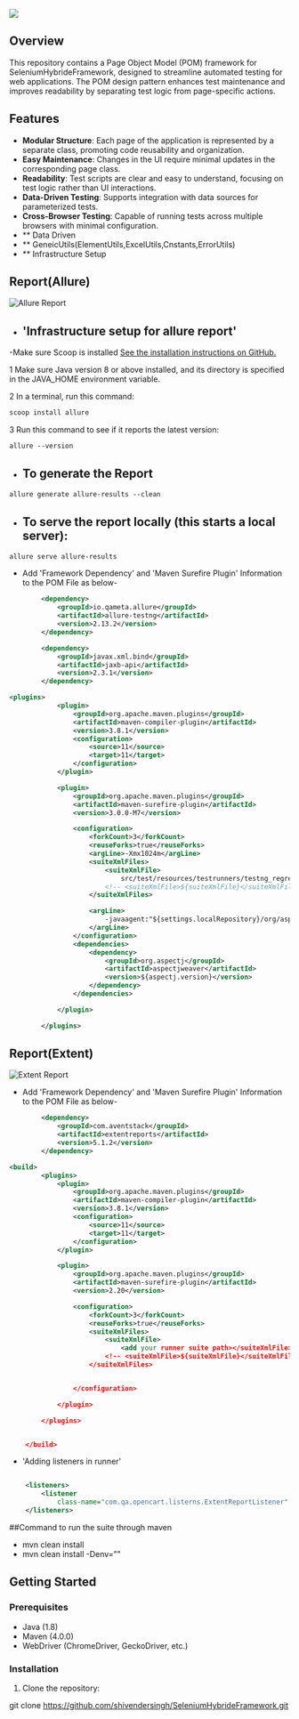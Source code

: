 ![](assets/images/TestAutomationTiTans.png)
## Overview

This repository contains a Page Object Model (POM) framework for SeleniumHybrideFramework, designed to streamline automated testing for web applications. The POM design pattern enhances test maintenance and improves readability by separating test logic from page-specific actions.

## Features

- **Modular Structure**: Each page of the application is represented by a separate class, promoting code reusability and organization.
- **Easy Maintenance**: Changes in the UI require minimal updates in the corresponding page class.
- **Readability**: Test scripts are clear and easy to understand, focusing on test logic rather than UI interactions.
- **Data-Driven Testing**: Supports integration with data sources for parameterized tests.
- **Cross-Browser Testing**: Capable of running tests across multiple browsers with minimal configuration.
- ** Data Driven
- ** GeneicUtils(ElementUtils,ExcelUtils,Cnstants,ErrorUtils)
- ** Infrastructure Setup
## **Report(Allure)**
![Allure Report](assets/images/AllureReportImage.png)
- ## **'Infrastructure setup for allure report'**

-Make sure Scoop is installed [ See the installation instructions on GitHub.](https://github.com/ScoopInstaller/Install#readme)

1 Make sure Java version 8 or above installed, and its directory is specified in the JAVA_HOME environment variable.

2 In a terminal, run this command:
```xml
scoop install allure
```
3 Run this command to see if it reports the latest version:
```xml
allure --version
```
- ## **To generate the Report**
```xml
allure generate allure-results --clean
```
- ## **To serve the report locally (this starts a local server):**
```xml
allure serve allure-results
```

- Add 'Framework Dependency' and 'Maven Surefire Plugin' Information to the POM File as below-
```xml
		<dependency>
			<groupId>io.qameta.allure</groupId>
			<artifactId>allure-testng</artifactId>
			<version>2.13.2</version>
		</dependency>

		<dependency>
			<groupId>javax.xml.bind</groupId>
			<artifactId>jaxb-api</artifactId>
			<version>2.3.1</version>
		</dependency>
```
```xml
<plugins>
			<plugin>
				<groupId>org.apache.maven.plugins</groupId>
				<artifactId>maven-compiler-plugin</artifactId>
				<version>3.8.1</version>
				<configuration>
					<source>11</source>
					<target>11</target>
				</configuration>
			</plugin>

			<plugin>
				<groupId>org.apache.maven.plugins</groupId>
				<artifactId>maven-surefire-plugin</artifactId>
				<version>3.0.0-M7</version>

				<configuration>
					<forkCount>3</forkCount>
					<reuseForks>true</reuseForks>
					<argLine>-Xmx1024m</argLine>
					<suiteXmlFiles>
						<suiteXmlFile>
							src/test/resources/testrunners/testng_regression.xml</suiteXmlFile>
						<!-- <suiteXmlFile>${suiteXmlFile}</suiteXmlFile> -->
					</suiteXmlFiles>

					<argLine>
						-javaagent:"${settings.localRepository}/org/aspectj/aspectjweaver/${aspectj.version}/aspectjweaver-${aspectj.version}.jar"
					</argLine>
				</configuration>
				<dependencies>
					<dependency>
						<groupId>org.aspectj</groupId>
						<artifactId>aspectjweaver</artifactId>
						<version>${aspectj.version}</version>
					</dependency>
				</dependencies>

			</plugin>

		</plugins>
```

## **Report(Extent)**
![Extent Report](assets/images/extent_report.png)
- Add 'Framework Dependency' and 'Maven Surefire Plugin' Information to the POM File as below-
```xml
		<dependency>
			<groupId>com.aventstack</groupId>
			<artifactId>extentreports</artifactId>
			<version>5.1.2</version>
		</dependency>
```
```xml
<build>
		<plugins>
			<plugin>
				<groupId>org.apache.maven.plugins</groupId>
				<artifactId>maven-compiler-plugin</artifactId>
				<version>3.8.1</version>
				<configuration>
					<source>11</source>
					<target>11</target>
				</configuration>
			</plugin>

			<plugin>
				<groupId>org.apache.maven.plugins</groupId>
				<artifactId>maven-surefire-plugin</artifactId>
				<version>2.20</version>

				<configuration>
					<forkCount>3</forkCount>
					<reuseForks>true</reuseForks>
					<suiteXmlFiles>
						<suiteXmlFile>
							<add your runner suite path></suiteXmlFile>
						<!-- <suiteXmlFile>${suiteXmlFile}</suiteXmlFile> -->
					</suiteXmlFiles>


				</configuration>

			</plugin>

		</plugins>


	</build>
```
- 'Adding listeners in runner' 
```xml

	<listeners>
		<listener
			class-name="com.qa.opencart.listerns.ExtentReportListener" />
	</listeners>
```
##Command to run the suite through maven
- mvn clean install
- mvn clean install -Denv="<provide your desire environment>"

## Getting Started

### Prerequisites

- Java (1.8)
- Maven (4.0.0)
- WebDriver (ChromeDriver, GeckoDriver, etc.)


### Installation

1. Clone the repository:

  git clone https://github.com/shivendersingh/SeleniumHybrideFramework.git
  